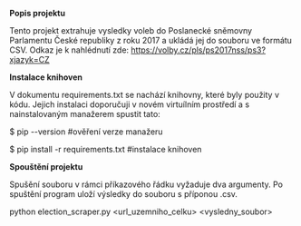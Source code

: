 **Popis projektu**

Tento projekt extrahuje vysledky voleb do Poslanecké sněmovny Parlamentu České republiky z roku 2017 a ukládá jej do souboru ve formátu CSV. Odkaz je k nahlédnutí zde: https://volby.cz/pls/ps2017nss/ps3?xjazyk=CZ



**Instalace knihoven**

V dokumentu requirements.txt se nachází knihovny, které byly použity v kódu. Jejich instalaci doporučuji v novém virtuílním prostředí a s nainstalovaným manažerem spustit tato: 

$ pip --version    #ověření verze manažeru

$ pip install -r requirements.txt    #instalace knihoven


**Spouštění projektu**

Spušění souboru v rámci příkazového řádku vyžaduje dva argumenty. Po spuštění program uloží výsledky do souboru s příponou .csv. 

python election_scraper.py <url_uzemniho_celku> <vysledny_soubor> 






